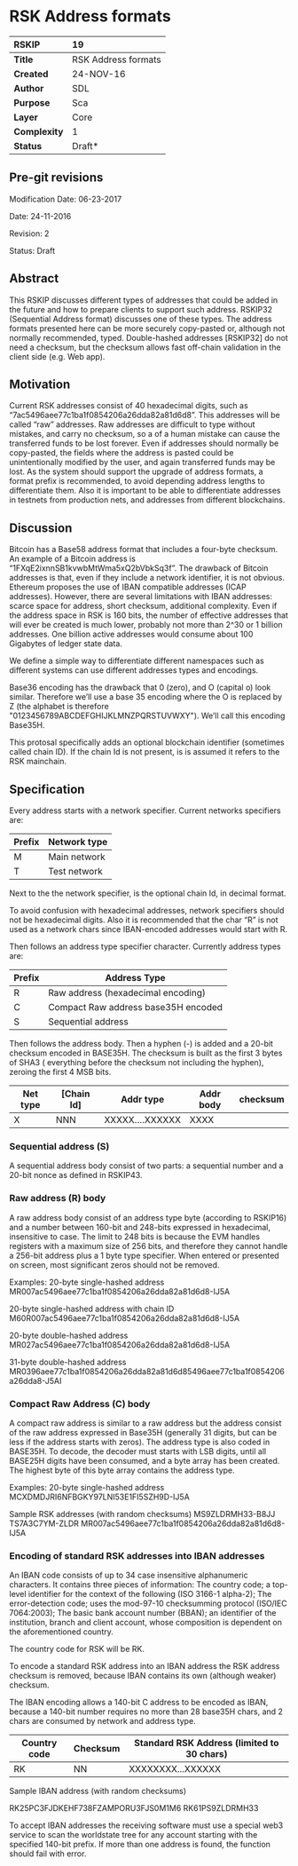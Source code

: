 # RSK Address formats

|RSKIP          |19           |
| :------------ |:-------------|
|**Title**      |RSK Address formats |
|**Created**    |24-NOV-16 |
|**Author**     |SDL |
|**Purpose**    |Sca |
|**Layer**      |Core |
|**Complexity** |1 |
|**Status**     |Draft* |

## Pre-git revisions

Modification Date: 06-23-2017

Date: 24-11-2016

Revision: 2

Status: Draft

## Abstract

This RSKIP discusses different types of addresses that could be added in the future and how to prepare clients to support such address. RSKIP32 (Sequential Address format) discusses one of these types. The address formats presented here can be more securely copy-pasted or, although not normally recommended, typed. Double-hashed addresses [RSKIP32]  do not need a checksum, but the checksum allows fast off-chain validation in the client side (e.g. Web app).

## Motivation

Current RSK addresses consist of 40 hexadecimal digits, such as “7ac5496aee77c1ba1f0854206a26dda82a81d6d8”. This addresses will be called “raw” addresses. Raw addresses are difficult to type without mistakes, and carry no checksum, so a of a human mistake can cause the transferred funds to be lost forever. Even if addresses should normally be copy-pasted, the fields where the address is pasted could be unintentionally modified by the user, and again transferred funds may be lost. As the system should support the upgrade of address formats, a format prefix is recommended, to avoid depending address lengths to differentiate them. Also it is important to be able to differentiate addresses in testnets from production nets, and addresses from different blockchains.

## Discussion

Bitcoin has a Base58 address format that includes a four-byte checksum. An example of a Bitcoin address is “1FXqE2ixnnSB1kvwbMtWma5xQ2bVbkSq3f”. The drawback of Bitcoin addresses is that, even if they include a network identifier, it is not obvious. Ethereum proposes the use of IBAN compatible addresses (ICAP addresses). However, there are several limitations with IBAN addresses: scarce space for address, short checksum, additional complexity. 
Even if the address space in RSK is 160 bits, the number of effective addresses that will ever be created is much lower, probably not more than 2^30 or 1 billion addresses. One billion active addresses would consume about 100 Gigabytes of ledger state data. 

We define a simple way to differentiate different namespaces such as different systems can use different addresses types and encodings.

Base36 encoding has the drawback that 0 (zero), and O (capital o) look similar. Therefore we’ll use a base 35 encoding where the O is replaced by Z (the alphabet is therefore "0123456789ABCDEFGHIJKLMNZPQRSTUVWXY"). We’ll call this encoding Base35H.

This protosal specifically adds an optional blockchain identifier (sometimes called chain ID). If the chain Id is not present, is is assumed it refers to the RSK mainchain. 

## Specification

Every address starts with a network specifier. Current networks specifiers are:


|Prefix | Network type        |
|-------|---------------------|
|M      | Main network        | 
|T      | Test network        |

Next to the the network specifier, is the optional chain Id, in decimal format.

To avoid confusion with hexadecimal addresses, network specifiers should not be hexadecimal digits. Also it is recommended that the char “R” is not used as a network chars since IBAN-encoded addresses would start with R.

Then follows an address type specifier character. Currently address types are:

|Prefix | Address Type                         |
|-------|--------------------------------------|
|R      | Raw address (hexadecimal encoding)   |
|C      | Compact Raw address base35H encoded  |
|S      | Sequential address                   | 

Then follows the address body. Then a hyphen (-) is added and a 20-bit checksum encoded in BASE35H. The checksum is built as the first 3 bytes of SHA3 ( everything before the checksum not including the hyphen), zeroing the first 4 MSB bits.

|Net type | [Chain Id]  |Addr type        |Addr body     | checksum     |
|---------|-------------|-----------------|--------------|--------------|
| X       | NNN         | XXXXX….XXXXXX   | XXXX         |              |

### Sequential address (S)

A sequential address body consist of two parts: a sequential number and a 20-bit nonce as defined in RSKIP43. 

### Raw address (R) body

A raw address body consist of an address type byte (according to RSKIP16) and a number between 160-bit and 248-bits expressed in hexadecimal, insensitive to case. The limit to 248 bits is because the EVM handles registers with a maximum size of 256 bits, and therefore they cannot handle a 256-bit address plus a 1 byte type specifier. When entered or presented on screen, most significant zeros should not be removed.

Examples: 
 20-byte single-hashed address
 MR007ac5496aee77c1ba1f0854206a26dda82a81d6d8-IJ5A
 
 20-byte single-hashed address with chain ID
 M60R007ac5496aee77c1ba1f0854206a26dda82a81d6d8-IJ5A

 20-byte double-hashed address
 MR027ac5496aee77c1ba1f0854206a26dda82a81d6d8-IJ5A
 
 31-byte double-hashed address
 MR0396aee77c1ba1f0854206a26dda82a81d6d85496aee77c1ba1f0854206a26dda8-J5AI

### Compact Raw Address (C) body

A compact raw address is similar to a raw address but the address consist of the raw address expressed in Base35H (generally 31 digits, but can be less if the address starts with zeros). The address type is also coded in BASE35H. To decode, the decoder must starts with LSB digits, until all BASE25H digits have been consumed, and a  byte array has been created. The highest byte of this byte array contains the address type.

Examples: 
 20-byte single-hashed address
 MCXDMDJRI6NFBGKY97LNI53E1FI5SZH9D-IJ5A
 
 Sample RSK addresses (with random checksums)
 MS9ZLDRMH33-B8JJ
 TS7A3C7YM-ZLDR
 MR007ac5496aee77c1ba1f0854206a26dda82a81d6d8-IJ5A

### Encoding of standard RSK addresses into IBAN addresses

An IBAN code consists of up to 34 case insensitive alphanumeric characters. It contains three pieces of information:
The country code; a top-level identifier for the context of the following (ISO 3166-1 alpha-2);
The error-detection code; uses the mod-97-10 checksumming protocol (ISO/IEC 7064:2003);
The basic bank account number (BBAN); an identifier of the institution, branch and client account, whose composition is dependent on the aforementioned country.


The country code for RSK will be RK.

To encode a standard RSK address into an IBAN address the RSK address checksum is removed, because IBAN contains its own (although weaker) checksum.

The IBAN encoding allows a 140-bit C address to be encoded as IBAN, because a 140-bit number requires no more than 28 base35H chars, and 2 chars are consumed by network and address type.

|Country code | Checksum |Standard RSK Address (limited to 30 chars) |
|-------------|----------|-------------------------------------------|
|RK           | NN       |XXXXXXXX...XXXXXX                          |

Sample IBAN address (with random checksums)

 RK25PC3FJDKEHF738FZAMPORU3FJS0M1M6
 RK61PS9ZLDRMH33

To accept IBAN addresses the receiving software must use a special web3 service to scan the worldstate tree for any account starting with the specified 140-bit prefix. If more than one address is found, the function should fail with error.
